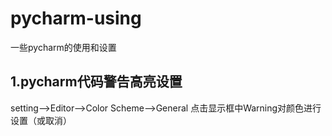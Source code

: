 # pycharm-using
一些pycharm的使用和设置
## 1.pycharm代码警告高亮设置
   setting-->Editor-->Color Scheme-->General
   点击显示框中Warning对颜色进行设置（或取消）
